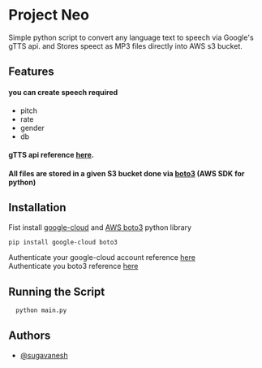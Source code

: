 
# Project Neo

Simple python script to convert any language text to speech via Google's gTTS api.
and Stores speect as MP3 files directly into AWS s3 bucket.




## Features

#### you can create speech required

- pitch
- rate
- gender
- db
#### gTTS api reference [here](https://cloud.google.com/text-to-speech/docs/reference/rest/v1/text/synthesize).
#### All files are stored in a given S3 bucket done via [boto3](https://pypi.org/project/boto3/) (AWS SDK for python)






## Installation

Fist install [google-cloud](https://pypi.org/project/google-cloud/) and [AWS boto3](https://pypi.org/project/boto3/) python library
```bash
pip install google-cloud boto3
```

Authenticate your google-cloud account 
reference [here](https://codelabs.developers.google.com/codelabs/cloud-text-speech-python3#0)\
Authenticate you boto3
reference [here](https://boto3.amazonaws.com/v1/documentation/api/latest/guide/credentials.html)
## Running the Script


```bash
  python main.py
```


## Authors

- [@sugavanesh](https://www.github.com/sugan0tech)

